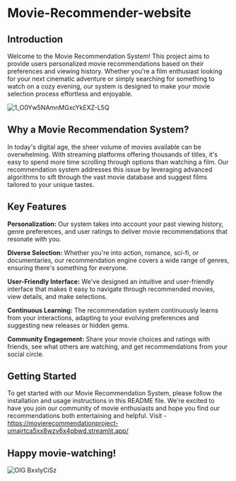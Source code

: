 # **Movie-Recommender-website**

## Introduction

Welcome to the Movie Recommendation System! This project aims to provide users personalized movie recommendations based on their preferences and viewing history. Whether you're a film enthusiast looking for your next cinematic adventure or simply searching for something to watch on a cozy evening, our system is designed to make your movie selection process effortless and enjoyable.

![1_O0Yw5NAmnMGxcYkEXZ-L5Q](https://github.com/Sun-09/Movie-Recommender-website/assets/104966547/8240f007-2485-485c-a1b4-5901497c5f7b)

## Why a Movie Recommendation System?

In today's digital age, the sheer volume of movies available can be overwhelming. With streaming platforms offering thousands of titles, it's easy to spend more time scrolling through options than watching a film. Our recommendation system addresses this issue by leveraging advanced algorithms to sift through the vast movie database and suggest films tailored to your unique tastes.

## Key Features

**Personalization:** Our system takes into account your past viewing history, genre preferences, and user ratings to deliver movie recommendations that resonate with you.

**Diverse Selection:** Whether you're into action, romance, sci-fi, or documentaries, our recommendation engine covers a wide range of genres, ensuring there's something for everyone.

**User-Friendly Interface:** We've designed an intuitive and user-friendly interface that makes it easy to navigate through recommended movies, view details, and make selections.

**Continuous Learning:** The recommendation system continuously learns from your interactions, adapting to your evolving preferences and suggesting new releases or hidden gems.

**Community Engagement:** Share your movie choices and ratings with friends, see what others are watching, and get recommendations from your social circle.


## Getting Started

To get started with our Movie Recommendation System, please follow the installation and usage instructions in this README file. We're excited to have you join our community of movie enthusiasts and hope you find our recommendations both entertaining and helpful. Visit - https://movierecommendationproject-umajrtca5xx8wzy6x4pbwd.streamlit.app/

## Happy movie-watching!

![OIG BxxIyCiSz](https://github.com/Sun-09/Movie-Recommender-website/assets/104966547/e5efa151-94eb-41d4-bc96-d79de48d3e8f)
